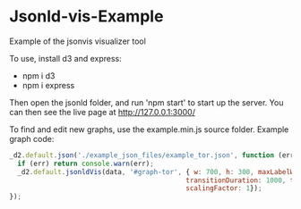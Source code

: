 # Jsonld-vis-Example
Example of the jsonvis visualizer tool

To use, install d3 and express:
- npm i d3
- npm i express

Then open the jsonld folder, and run 'npm start' to start up the server. You can then see the live page at http://127.0.0.1:3000/    

To find and edit new graphs, use the example.min.js source folder. Example graph code:  

```javascript
_d2.default.json('./example_json_files/example_tor.json', function (err, data) {
  if (err) return console.warn(err);
  _d2.default.jsonldVis(data, '#graph-tor', { w: 700, h: 300, maxLabelWidth: 200, minRadius: 5,
											transitionDuration: 1000, transitionEase: 'cubic-in-out',
											scalingFactor: 1});
});
```

